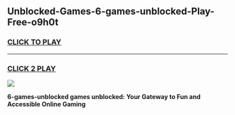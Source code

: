 
## Unblocked-Games-6-games-unblocked-Play-Free-o9h0t
<h3>
<a href="https://premium76.site?title=6-games-unblocked&ref=18A1">CLICK TO PLAY</a></h3>
<hr>

<h3>
<a href="https://premium76.site?title=6-games-unblocked&ref=18A1">CLICK 2 PLAY</a>
  
</h3>

<a href="https://premium76.site?title=6-games-unblocked&ref=18A1"><img src="https://clearcache.store/games.png"></a>


**6-games-unblocked games unblocked: Your Gateway to Fun and Accessible Online Gaming**
